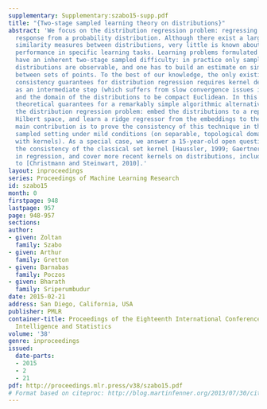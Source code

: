 ```yaml
---
supplementary: Supplementary:szabo15-supp.pdf
title: "{Two-stage sampled learning theory on distributions}"
abstract: 'We focus on the distribution regression problem: regressing to a real-valued
  response from a probability distribution. Although there exist a large number of
  similarity measures between distributions, very little is known about their generalization
  performance in specific learning tasks. Learning problems formulated on distributions
  have an inherent two-stage sampled difficulty: in practice only samples from sampled
  distributions are observable, and one has to build an estimate on similarities computed
  between sets of points. To the best of our knowledge, the only existing method with
  consistency guarantees for distribution regression requires kernel density estimation
  as an intermediate step (which suffers from slow convergence issues in high dimensions),
  and the domain of the distributions to be compact Euclidean. In this paper, we provide
  theoretical guarantees for a remarkably simple algorithmic alternative to solve
  the distribution regression problem: embed the distributions to a reproducing kernel
  Hilbert space, and learn a ridge regressor from the embeddings to the outputs. Our
  main contribution is to prove the consistency of this technique in the two-stage
  sampled setting under mild conditions (on separable, topological domains endowed
  with kernels). As a special case, we answer a 15-year-old open question: we establish
  the consistency of the classical set kernel [Haussler, 1999; Gaertner et. al, 2002]
  in regression, and cover more recent kernels on distributions, including those due
  to [Christmann and Steinwart, 2010].'
layout: inproceedings
series: Proceedings of Machine Learning Research
id: szabo15
month: 0
firstpage: 948
lastpage: 957
page: 948-957
sections: 
author:
- given: Zoltan
  family: Szabo
- given: Arthur
  family: Gretton
- given: Barnabas
  family: Poczos
- given: Bharath
  family: Sriperumbudur
date: 2015-02-21
address: San Diego, California, USA
publisher: PMLR
container-title: Proceedings of the Eighteenth International Conference on Artificial
  Intelligence and Statistics
volume: '38'
genre: inproceedings
issued:
  date-parts:
  - 2015
  - 2
  - 21
pdf: http://proceedings.mlr.press/v38/szabo15.pdf
# Format based on citeproc: http://blog.martinfenner.org/2013/07/30/citeproc-yaml-for-bibliographies/
---
```

